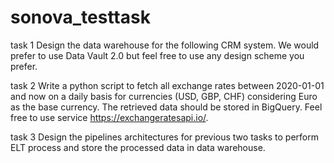 # sonova_testtask
task 1
Design the data warehouse for the following CRM system. We would
prefer to use Data Vault 2.0 but feel free to use any design scheme you
prefer.

task 2
Write a python script to fetch all exchange rates between 2020-01-01 and
now on a daily basis for currencies (USD, GBP, CHF) considering Euro as
the base currency. The retrieved data should be stored in BigQuery. Feel
free to use service https://exchangeratesapi.io/.

task 3
Design the pipelines architectures for previous two tasks to perform ELT
process and store the processed data in data warehouse. 
